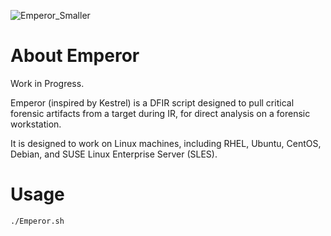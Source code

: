 ![Emperor_Smaller](https://github.com/Analyzer1x7000/Emperor/assets/103800652/c3df5e23-86e8-4b0f-8a52-022f1bcd612d)

# About Emperor
Work in Progress.

Emperor (inspired by Kestrel) is a DFIR script designed to pull critical forensic artifacts from a target during IR, for direct analysis on a forensic workstation. 

It is designed to work on Linux machines, including RHEL, Ubuntu, CentOS, Debian, and SUSE Linux Enterprise Server (SLES).

# Usage

`./Emperor.sh`
